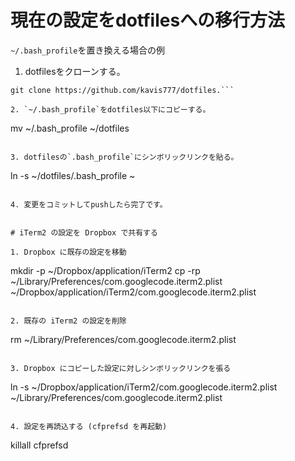 # 現在の設定をdotfilesへの移行方法

`~/.bash_profile`を置き換える場合の例
1. dotfilesをクローンする。

```
git clone https://github.com/kavis777/dotfiles.```

2. `~/.bash_profile`をdotfiles以下にコピーする。

```
mv ~/.bash_profile ~/dotfiles
```

3. dotfilesの`.bash_profile`にシンボリックリンクを貼る。

```
ln -s ~/dotfiles/.bash_profile ~
```

4. 変更をコミットしてpushしたら完了です。


# iTerm2 の設定を Dropbox で共有する

1. Dropbox に既存の設定を移動

```
mkdir -p ~/Dropbox/application/iTerm2
cp -rp ~/Library/Preferences/com.googlecode.iterm2.plist ~/Dropbox/application/iTerm2/com.googlecode.iterm2.plist
 ```

2. 既存の iTerm2 の設定を削除

```
rm ~/Library/Preferences/com.googlecode.iterm2.plist
```

3. Dropbox にコピーした設定に対しシンボリックリンクを張る

```
ln -s ~/Dropbox/application/iTerm2/com.googlecode.iterm2.plist ~/Library/Preferences/com.googlecode.iterm2.plist
```

4. 設定を再読込する (cfprefsd を再起動)

```
killall cfprefsd
```

